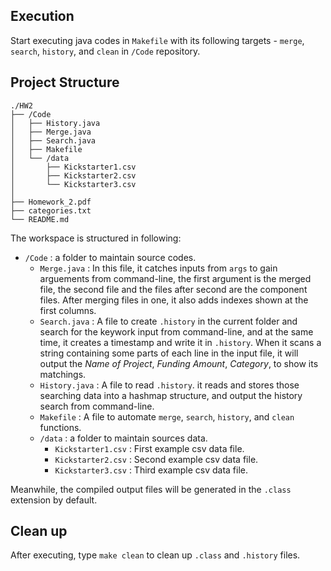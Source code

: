 ## Execution

Start executing java codes in `Makefile` with its following targets - `merge`, `search`, `history`, and `clean` in `/Code` repository.

## Project Structure

```
./HW2
├── /Code
│   ├── History.java
│   ├── Merge.java
│   ├── Search.java
│   ├── Makefile
│   └── /data
│       ├── Kickstarter1.csv
│       ├── Kickstarter2.csv
│       └── Kickstarter3.csv
│
├── Homework_2.pdf
├── categories.txt
└── README.md

```

The workspace is structured in following:

- `/Code` : a folder to maintain source codes.
    - `Merge.java` : In this file, it catches inputs from `args` to gain  arguements from command-line, the first argument is the merged file, the second file and the files after second are the component files. After merging files in one, it also adds indexes shown at the first columns.
    - `Search.java` : A file to create `.history` in the current folder and search for the keywork input from command-line, and at the same time, it creates a timestamp and write it in `.history`. When it scans a string containing some parts of each line in the input file, it will output the *Name of Project*, *Funding Amount*, *Category*, to show its matchings.
    - `History.java` : A file to read `.history`. it reads and stores those searching data into a hashmap structure, and output the history search from command-line.
    - `Makefile` : A file to automate `merge`, `search`, `history`, and `clean` functions.
    - `/data` : a folder to maintain sources data.
        - `Kickstarter1.csv` : First example csv data file.
        - `Kickstarter2.csv` : Second example csv data file.
        - `Kickstarter3.csv` : Third example csv data file.

Meanwhile, the compiled output files will be generated in the `.class` extension by default.


## Clean up

After executing, type `make clean` to clean up `.class` and `.history` files.
